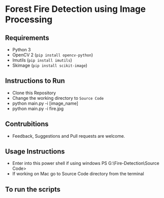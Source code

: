# Forest Fire Detection using Image Processing

## Requirements
- Python 3
- OpenCV 2 (```pip install opencv-python```)
- Imutils  (```pip install imutils```)
- Skimage   (```pip install scikit-image```)

## Instructions to Run
- Clone this Repository
- Change the working directory to ```Source Code```
- python main.py -i [image_name]
- python main.py -i fire.jpg

## Contrubitions
- Feedback, Suggestions and Pull requests are welcome.

## Usage Instructions
- Enter into this power shell if using windows PS G:\Fire-Detection\Source Code>
- If working on Mac go to Source Code directory from the terminal

## To run the scripts

   
